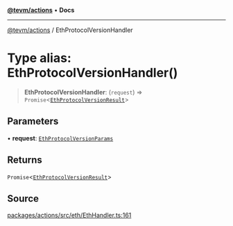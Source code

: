 [**@tevm/actions**](../README.md) • **Docs**

***

[@tevm/actions](../globals.md) / EthProtocolVersionHandler

# Type alias: EthProtocolVersionHandler()

> **EthProtocolVersionHandler**: (`request`) => `Promise`\<[`EthProtocolVersionResult`](EthProtocolVersionResult.md)\>

## Parameters

• **request**: [`EthProtocolVersionParams`](EthProtocolVersionParams.md)

## Returns

`Promise`\<[`EthProtocolVersionResult`](EthProtocolVersionResult.md)\>

## Source

[packages/actions/src/eth/EthHandler.ts:161](https://github.com/evmts/tevm-monorepo/blob/main/packages/actions/src/eth/EthHandler.ts#L161)

